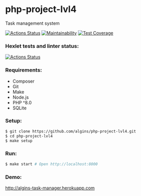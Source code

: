 # php-project-lvl4
Task management system

[![Actions Status](https://github.com/algins/php-project-lvl4/workflows/CI/badge.svg)](https://github.com/algins/php-project-lvl4/actions)
[![Maintainability](https://api.codeclimate.com/v1/badges/3f0879c6e21ea3c1afae/maintainability)](https://codeclimate.com/github/algins/php-project-lvl4/maintainability)
[![Test Coverage](https://api.codeclimate.com/v1/badges/3f0879c6e21ea3c1afae/test_coverage)](https://codeclimate.com/github/algins/php-project-lvl4/test_coverage)

### Hexlet tests and linter status:
[![Actions Status](https://github.com/algins/php-project-lvl4/workflows/hexlet-check/badge.svg)](https://github.com/algins/php-project-lvl4/actions)

### Requirements:
* Composer
* Git
* Make
* Node.js
* PHP ^8.0
* SQLite

### Setup:
```sh
$ git clone https://github.com/algins/php-project-lvl4.git
$ cd php-project-lvl4
$ make setup
```

### Run:
```sh
$ make start # Open http://localhost:8000
```

### Demo:
http://algins-task-manager.herokuapp.com
